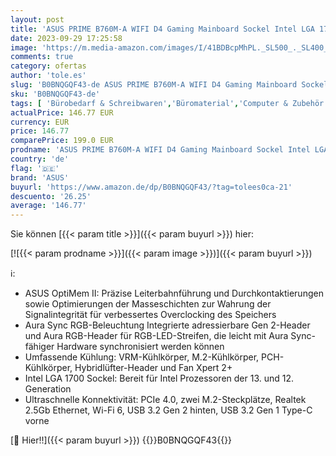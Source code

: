 ```yaml
---
layout: post
title: 'ASUS PRIME B760M-A WIFI D4 Gaming Mainboard Sockel Intel LGA 1700  Intel B760  mATX  DDR4 Speicher  PCIe 4.0  2x M.2  WiFi 6  Aura Sync '
date: 2023-09-29 17:25:58
image: 'https://m.media-amazon.com/images/I/41BDBcpMhPL._SL500_._SL400_.jpg'
comments: true
category: ofertas
author: 'tole.es'
slug: 'B0BNQGQF43-de ASUS PRIME B760M-A WIFI D4 Gaming Mainboard Sockel Intel...'
sku: 'B0BNQGQF43-de'
tags: [ 'Bürobedarf & Schreibwaren','Büromaterial','Computer & Zubehör','Interne Komponenten & Hardware','Komponenten & Ersatzteile','Mainboards','Präsentationszubehör','asus','🇩🇪', ]
actualPrice: 146.77 EUR
currency: EUR
price: 146.77
comparePrice: 199.0 EUR
prodname: 'ASUS PRIME B760M-A WIFI D4 Gaming Mainboard Sockel Intel LGA 1700  Intel B760  mATX  DDR4 Speicher  PCIe 4.0  2x M.2  WiFi 6  Aura Sync '
country: 'de'
flag: '🇩🇪'
brand: 'ASUS'
buyurl: 'https://www.amazon.de/dp/B0BNQGQF43/?tag=tolees0ca-21'
descuento: '26.25'
average: '146.77'
---
```


Sie können [{{< param title >}}]({{< param buyurl >}}) hier:

[![{{< param prodname >}}]({{< param image >}})]({{< param buyurl >}})

ℹ️:

- ASUS OptiMem II: Präzise Leiterbahnführung und Durchkontaktierungen sowie Optimierungen der Masseschichten zur Wahrung der Signalintegrität für verbessertes Overclocking des Speichers
- Aura Sync RGB-Beleuchtung Integrierte adressierbare Gen 2-Header und Aura RGB-Header für RGB-LED-Streifen, die leicht mit Aura Sync-fähiger Hardware synchronisiert werden können
- Umfassende Kühlung: VRM-Kühlkörper, M.2-Kühlkörper, PCH-Kühlkörper, Hybridlüfter-Header und Fan Xpert 2+
- Intel LGA 1700 Sockel: Bereit für Intel Prozessoren der 13. und 12. Generation
- Ultraschnelle Konnektivität: PCIe 4.0, zwei M.2-Steckplätze, Realtek 2.5Gb Ethernet, Wi-Fi 6, USB 3.2 Gen 2 hinten, USB 3.2 Gen 1 Type-C vorne

[🛒 Hier!!]({{< param buyurl >}})
{{<world>}}B0BNQGQF43{{</world>}}
